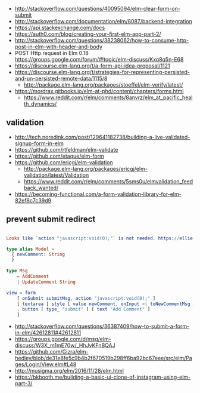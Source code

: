 - http://stackoverflow.com/questions/40095094/elm-clear-form-on-submit
- http://stackoverflow.com/documentation/elm/8087/backend-integration
- https://api.stackexchange.com/docs
- https://auth0.com/blog/creating-your-first-elm-app-part-2/
- http://stackoverflow.com/questions/38238062/how-to-consume-http-post-in-elm-with-header-and-body
- POST Http.request in Elm 0.18 https://groups.google.com/forum/#!topic/elm-discuss/Kxq8q5n-E68
- https://discourse.elm-lang.org/t/a-form-api-idea-proposal/1121
- https://discourse.elm-lang.org/t/strategies-for-representing-persisted-and-un-persisted-remote-data/1115/8
  - http://package.elm-lang.org/packages/stoeffel/elm-verify/latest/
- https://mordrax.gitbooks.io/elm-at-phd/content/chapters/forms.html
  - https://www.reddit.com/r/elm/comments/8anvrz/elm_at_pacific_health_dynamics/

## validation

- http://tech.noredink.com/post/129641182738/building-a-live-validated-signup-form-in-elm
- https://github.com/rtfeldman/elm-validate
- https://github.com/etaque/elm-form
- https://github.com/ericgj/elm-validation
  - http://package.elm-lang.org/packages/ericgj/elm-validation/latest/Validation
  - https://www.reddit.com/r/elm/comments/5sms0u/elmvalidation_feedback_wanted/
- https://becoming-functional.com/a-form-validation-library-for-elm-82ef8c7c39d9

## prevent submit redirect

```elm

Looks like `action "javascript:void(0);"` is not needed. https://ellie-app.com/9zTH65GHXa1/0 and `onSubmit` already has `preventDefault` set to `True` https://github.com/elm-lang/html/blob/2.0.0/src/Html/Events.elm#L130

type alias Model =
  { newComment: String
  }

type Msg
    = AddComment
    | UpdateComment String

view = form
    [ onSubmit submitMsg, action "javascript:void(0);" ]
    [ textarea [ style [ value newComment, onInput <| toNewCommentMsg ] []
    , button [ type_ "submit" ] [ text "Add Comment" ]
    ]
```

- http://stackoverflow.com/questions/36387409/how-to-submit-a-form-in-elm/42612811#42612811
- https://groups.google.com/d/msg/elm-discuss/W3X_m1mE70w/_HhJvKFnBQAJ
- https://github.com/Gizra/elm-hedley/blob/de31e8fe5c9b4b2f670519b298ff6ba92bc67eee/src/elm/Pages/Login/View.elm#L48
- http://musigma.org/elm/2016/11/28/elm.html
- https://bkbooth.me/building-a-basic-ui-clone-of-instagram-using-elm-part-3/
